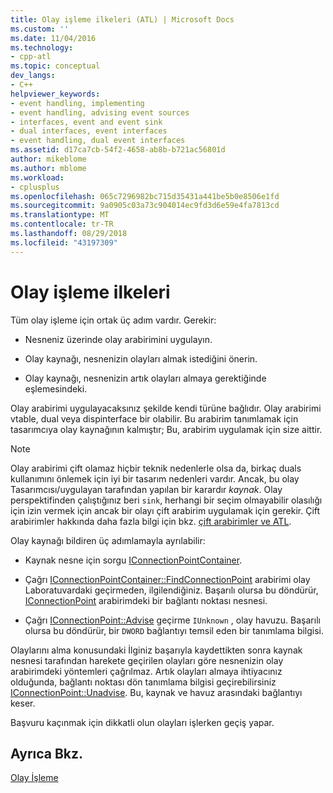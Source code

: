 ```yaml
---
title: Olay işleme ilkeleri (ATL) | Microsoft Docs
ms.custom: ''
ms.date: 11/04/2016
ms.technology:
- cpp-atl
ms.topic: conceptual
dev_langs:
- C++
helpviewer_keywords:
- event handling, implementing
- event handling, advising event sources
- interfaces, event and event sink
- dual interfaces, event interfaces
- event handling, dual event interfaces
ms.assetid: d17ca7cb-54f2-4658-ab8b-b721ac56801d
author: mikeblome
ms.author: mblome
ms.workload:
- cplusplus
ms.openlocfilehash: 065c7296982bc715d35431a441be5b0e8506e1fd
ms.sourcegitcommit: 9a0905c03a73c904014ec9fd3d6e59e4fa7813cd
ms.translationtype: MT
ms.contentlocale: tr-TR
ms.lasthandoff: 08/29/2018
ms.locfileid: "43197309"
---
```

# <a name="event-handling-principles"></a>Olay işleme ilkeleri
Tüm olay işleme için ortak üç adım vardır. Gerekir:  
  
-   Nesneniz üzerinde olay arabirimini uygulayın.  
  
-   Olay kaynağı, nesnenizin olayları almak istediğini önerin.  
  
-   Olay kaynağı, nesnenizin artık olayları almaya gerektiğinde eşlemesindeki.  
  
 Olay arabirimi uygulayacaksınız şekilde kendi türüne bağlıdır. Olay arabirimi vtable, dual veya dispinterface bir olabilir. Bu arabirim tanımlamak için tasarımcıya olay kaynağının kalmıştır; Bu, arabirim uygulamak için size aittir.  
  
> [!NOTE]
>  Olay arabirimi çift olamaz hiçbir teknik nedenlerle olsa da, birkaç duals kullanımını önlemek için iyi bir tasarım nedenleri vardır. Ancak, bu olay Tasarımcısı/uygulayan tarafından yapılan bir karardır *kaynak*. Olay perspektifinden çalıştığınız beri `sink`, herhangi bir seçim olmayabilir olasılığı için izin vermek için ancak bir olayı çift arabirim uygulamak için gerekir. Çift arabirimler hakkında daha fazla bilgi için bkz. [çift arabirimler ve ATL](../atl/dual-interfaces-and-atl.md).  
  
 Olay kaynağı bildiren üç adımlamayla ayrılabilir:  
  
-   Kaynak nesne için sorgu [IConnectionPointContainer](/windows/desktop/api/ocidl/nn-ocidl-iconnectionpointcontainer).  
  
-   Çağrı [IConnectionPointContainer::FindConnectionPoint](/windows/desktop/api/ocidl/nf-ocidl-iconnectionpointcontainer-findconnectionpoint) arabirimi olay Laboratuvardaki geçirmeden, ilgilendiğiniz. Başarılı olursa bu döndürür, [IConnectionPoint](/windows/desktop/api/ocidl/nn-ocidl-iconnectionpoint) arabirimdeki bir bağlantı noktası nesnesi.  
  
-   Çağrı [IConnectionPoint::Advise](/windows/desktop/api/ocidl/nf-ocidl-iconnectionpoint-advise) geçirme `IUnknown` , olay havuzu. Başarılı olursa bu döndürür, bir `DWORD` bağlantıyı temsil eden bir tanımlama bilgisi.  
  
 Olaylarını alma konusundaki İlginiz başarıyla kaydettikten sonra kaynak nesnesi tarafından harekete geçirilen olayları göre nesnenizin olay arabirimdeki yöntemleri çağrılmaz. Artık olayları almaya ihtiyacınız olduğunda, bağlantı noktası dön tanımlama bilgisi geçirebilirsiniz [IConnectionPoint::Unadvise](/windows/desktop/api/ocidl/nf-ocidl-iconnectionpoint-unadvise). Bu, kaynak ve havuz arasındaki bağlantıyı keser.  
  
 Başvuru kaçınmak için dikkatli olun olayları işlerken geçiş yapar.  
  
## <a name="see-also"></a>Ayrıca Bkz.  
 [Olay İşleme](../atl/event-handling-and-atl.md)

